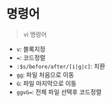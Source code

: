 # 명령어

> vi 명령어


- `v`: 블록지정
- `=`: 코드정렬
- `:$s/before/after/[i|g|c]`: 치환
- `gg`: 파일 처음으로 이동
- `G`: 파일 마지막으로 이동
- `ggvG=`: 전체 파일 선택후 코드정렬
